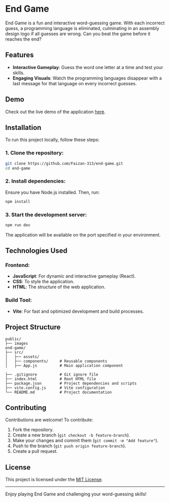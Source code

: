 # End Game

End Game is a fun and interactive word-guessing game. With each incorrect guess, a programming language is eliminated, culminating in an assembly design logo if all guesses are wrong. 
Can you beat the game before it reaches the end?

## Features
- **Interactive Gameplay**: Guess the word one letter at a time and test your skills.
- **Engaging Visuals**: Watch the programming languages disappear with a last message for that language on every incorrect guesses.

## Demo
Check out the live demo of the application [here](https://end-game-green.vercel.app/).

## Installation
To run this project locally, follow these steps:

### 1. Clone the repository:
```bash
git clone https://github.com/Faizan-313/end-game.git
cd end-game
```

### 2. Install dependencies:
Ensure you have Node.js installed. Then, run:
```bash
npm install
```

### 3. Start the development server:
```bash
npm run dev
```
The application will be available on the port specified in your environment.

## Technologies Used

### Frontend:
- **JavaScript**: For dynamic and interactive gameplay  (React).
- **CSS**: To style the application.
- **HTML**: The structure of the web application.

### Build Tool:
- **Vite**: For fast and optimized development and build processes.

## Project Structure
```plaintext
public/
├── images
end-game/
├── src/
│   ├── assets/         
│   ├── components/     # Reusable components
│   ├── App.js          # Main application component

├── .gitignore          # Git ignore file
├── index.html          # Root HTML file
├── package.json        # Project dependencies and scripts
├── vite.config.js      # Vite configuration
└── README.md           # Project documentation
```

## Contributing
Contributions are welcome! To contribute:
1. Fork the repository.
2. Create a new branch (`git checkout -b feature-branch`).
3. Make your changes and commit them (`git commit -m "Add feature"`).
4. Push to the branch (`git push origin feature-branch`).
5. Create a pull request.

## License
This project is licensed under the [MIT License](LICENSE).

---
Enjoy playing End Game and challenging your word-guessing skills!

